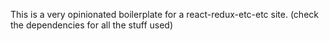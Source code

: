This is a very opinionated boilerplate for a react-redux-etc-etc
site. (check the dependencies for all the stuff used)